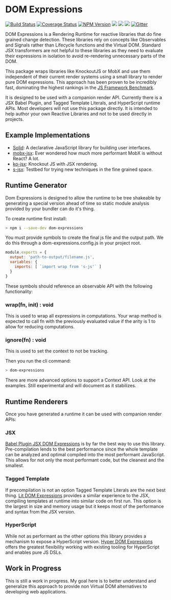 # DOM Expressions

[![Build Status](https://img.shields.io/travis/com/ryansolid/dom-expressions.svg?style=flat)](https://travis-ci.com/ryansolid/dom-expressions)
[![Coverage Status](https://img.shields.io/coveralls/github/ryansolid/dom-expressions.svg?style=flat)](https://coveralls.io/github/ryansolid/dom-expressions?branch=master)
[![NPM Version](https://img.shields.io/npm/v/dom-expressions.svg?style=flat)](https://www.npmjs.com/package/dom-expressions)
![](https://img.shields.io/bundlephobia/minzip/dom-expressions.svg?style=flat)
![](https://img.shields.io/david/ryansolid/dom-expressions.svg?style=flat)
![](https://img.shields.io/npm/dt/dom-expressions.svg?style=flat)
[![Gitter](https://img.shields.io/gitter/room/dom-expressions/community)](https://gitter.im/dom-expressions/community)

DOM Expressions is a Rendering Runtime for reactive libraries that do fine grained change detection. These libraries rely on concepts like Observables and Signals rather than Lifecycle functions and the Virtual DOM. Standard JSX transformers are not helpful to these libraries as they need to evaluate their expressions in isolation to avoid re-rendering unnecessary parts of the DOM.

This package wraps libraries like KnockoutJS or MobX and use them independent of their current render systems using a small library to render pure DOM expressions. This approach has been proven to be incredibly fast, dominating the highest rankings in the [JS Framework Benchmark](https://github.com/krausest/js-framework-benchmark).

It is designed to be used with a companion render API. Currently there is a JSX Babel Plugin, and Tagged Template Literals, and HyperScript runtime APIs. Most developers will not use this package directly. It is intended to help author your own Reactive Libraries and not to be used directly in projects.

## Example Implementations
* [Solid](https://github.com/ryansolid/solid): A declarative JavaScript library for building user interfaces.
* [mobx-jsx](https://github.com/ryansolid/mobx-jsx): Ever wondered how much more performant MobX is without React? A lot.
* [ko-jsx](https://github.com/ryansolid/ko-jsx): Knockout JS with JSX rendering.
* [s-jsx](https://github.com/ryansolid/s-jsx): Testbed for trying new techniques in the fine grained space.

## Runtime Generator

Dom Expressions is designed to allow the runtime to be tree shakeable by generating a special version ahead of time so static module analysis provided by your bundler can do it's thing.

To create runtime first install:
```sh
> npm i --save-dev dom-expressions
```
You must provide symbols to create the final js file and the output path. We do this through a dom-expressions.config.js in your project root.

```js
module.exports = {
  output: 'path-to-output/filename.js',
  variables: {
    imports: [ `import wrap from 's-js'` ]
  }
}
```

These symbols should reference an observable API with the following functionality:

### wrap(fn, init) : void

This is used to wrap all expressions in computations. Your wrap method is expected to call fn with the previously evaluated value if the arity is 1 to allow for reducing computations.

### ignore(fn) : void

This is used to set the context to not be tracking.

Then you run the cli command:
```sh
> dom-expressions
```

There are more advanced options to support a Context API. Look at the examples. Still experimental and will document as it stabilizes.

## Runtime Renderers

Once you have generated a runtime it can be used with companion render APIs:

### JSX

[Babel Plugin JSX DOM Expressions](https://github.com/ryansolid/babel-plugin-jsx-dom-expressions) is by far the best way to use this library. Pre-compilation lends to the best performance since the whole template can be analyzed and optimal compiled into the most performant JavaScript. This allows for not only the most performant code, but the cleanest and the smallest.

### Tagged Template

If precompilation is not an option Tagged Template Literals are the next best thing. [Lit DOM Expressions](https://github.com/ryansolid/dom-expressions/blob/master/packages/lit-dom-expressions) provides a similar experience to the JSX, compiling templates at runtime into similar code on first run. This option is the largest in size and memory usage but it keeps most of the performance and syntax from the JSX version.

### HyperScript

While not as performant as the other options this library provides a mechanism to expose a HyperScript version. [Hyper DOM Expressions](https://github.com/ryansolid/dom-expressions/blob/master/packages/hyper-dom-expressions) offers the greatest flexibility working with existing tooling for HyperScript and enables pure JS DSLs.

## Work in Progress

This is still a work in progress. My goal here is to better understand and generalize this approach to provide non Virtual DOM alternatives to developing web applications.